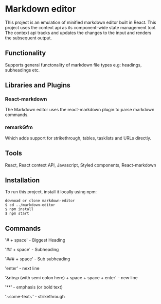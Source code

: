 # Markdown editor

This project is an emulation of minified markdown editor built in React. This project uses the context api as its component-wide state management tool. The context api tracks and updates the changes to the input and renders the subsequent output.

## Functionality

Supports general functonality of markdown file types e.g: headings, subheadings etc.

## Libraries and Plugins

### React-markdown

The Markdown editor uses the react-markdown plugin to parse markdown commands.

### remarkGfm

Which adds support for strikethrough, tables, tasklists and URLs directly.

## Tools

React, React context API, Javascript, Styled components, React-markdown

## Installation

To run this project, install it locally using npm:

```
downoad or clone markdown-editor
$ cd ../markdown-editor
$ npm install
$ npm start

```

## Commands

'# + space' - Biggest Heading

'## + space' - Subheading

'### + space' - Sub subheading

'enter' - next line

'&nbsp (with semi colon here) + space + space + enter' - new line

'\*\*' - emphasis (or bold text)

'~some-text~' - strikethrough
